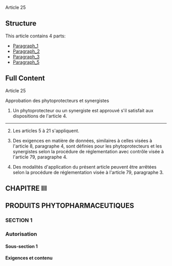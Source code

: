Article 25

## Structure

This article contains 4 parts:

- [Paragraph_1](./Paragraph_1.md)
- [Paragraph_2](./Paragraph_2.md)
- [Paragraph_3](./Paragraph_3.md)
- [Paragraph_5](./Paragraph_5.md)

## Full Content

Article 25

Approbation des phytoprotecteurs et synergistes

1. Un phytoprotecteur ou un synergiste est approuvé s'il satisfait aux dispositions de l'article 4.
---


2. Les articles 5 à 21 s'appliquent.

3. Des exigences en matière de données, similaires à celles visées à l'article 8, paragraphe 4, sont définies pour les phytoprotecteurs et les synergistes selon la procédure de réglementation avec contrôle visée à l'article 79, paragraphe 4.

5. Des modalités d'application du présent article peuvent être arrêtées selon la procédure de réglementation visée à l'article 79, paragraphe 3.

## CHAPITRE III
## PRODUITS PHYTOPHARMACEUTIQUES

### SECTION 1
### Autorisation

#### Sous-section 1
#### Exigences et contenu
